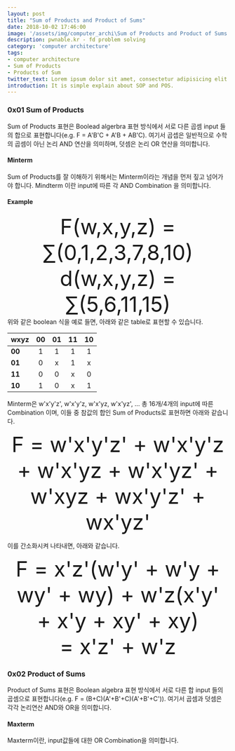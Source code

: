 ```yaml
---
layout: post
title: "Sum of Products and Product of Sums"
date: 2018-10-02 17:46:00
image: '/assets/img/computer_archi\Sum of Products and Product of Sums.PNG'
description: pwnable.kr - fd problem solving
category: 'computer architecture'
tags:
- computer architecture
- Sum of Products
- Products of Sum
twitter_text: Lorem ipsum dolor sit amet, consectetur adipisicing elit.
introduction: It is simple explain about SOP and POS.
---
```


### 0x01 Sum of Products
 Sum of Products 표현은 Boolead algerbra 표현 방식에서 서로 다른 곱셈 input 들의 합으로 표현합니다(e.g. F = A'B'C + A'B + AB'C). 여기서 곱셉은 일반적으로 수학의 곱셈이 아닌 논리 AND 연산을 의미하며, 덧셈은 논리 OR 연산을 의미합니다.

 #### Minterm

 Sum of Products를 잘 이해하기 위해서는 Minterm이라는 개념을 먼저 짚고 넘어가야 합니다. Mindterm 이란 input에 따른 각 AND Combination 을 의미합니다.

#### Example
<center><font size="10em"> F(w,x,y,z) = ∑(0,1,2,3,7,8,10) </font></center>
<center><font size="10em"> d(w,x,y,z) = ∑(5,6,11,15) </font></center>
위와 같은 boolean 식을 예로 들면, 아래와 같은 table로 표현할 수 있습니다. 

|  <center>wxyz</center> |  <center>00</center> |  <center>01</center> |  <center>11</center> |  <center>10</center> |
|:--------|:--------:|:--------:|:--------:|:--------:|
|**00** | <center>1 </center> | <center>1 </center> | <center>1 </center> | <center>1 </center> |
|**01** | <center>0 </center> | <center>x </center> | <center>1 </center> | <center>x </center> |
|**11** | <center>0 </center> | <center>0 </center> | <center>x </center> | <center>0 </center> |
|**10** | <center>1 </center> | <center>0 </center> | <center>x </center> | <center>1 </center> |

 Minterm은 w'x'y'z', w'x'y'z, w'x'yz, w'x'yz', ... 총 16개/4개의 input에 따른 Combination 이며, 이들 중 참값의 합인 Sum of Products로 표현하면 아래와 같습니다.

<center><font size="10em"> F =  w'x'y'z' + w'x'y'z + w'x'yz + w'x'yz' + w'xyz + wx'y'z' + wx'yz' </font></center>

이를 간소화시켜 나타내면, 아래와 같습니다.

<center><font size="10em"> F =  x'z'(w'y' + w'y + wy' + wy) + w'z(x'y' + x'y + xy' + xy) </br>
 = x'z' + w'z</br></font></center>

 ### 0x02 Product of Sums
  Product of Sums 표현은 Boolean algebra 표현 방식에서 서로 다른 합 input 들의 곱셈으로 표현합니다(e.g. F = (B+C)(A'+B'+C)(A'+B'+C')). 여기서 곱셈과 덧셈은 각각 논리연산 AND와 OR을 의미합니다.

  #### Maxterm
 Maxterm이란, input값들에 대한 OR Combination을 의미합니다.